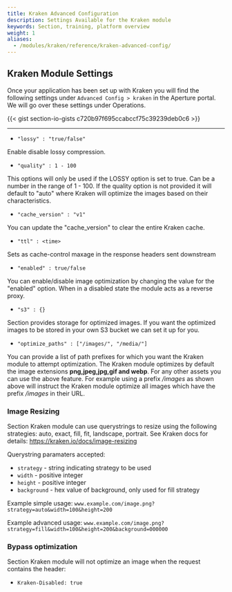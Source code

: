 ```yaml
---
title: Kraken Advanced Configuration
description: Settings Available for the Kraken module
keywords: Section, training, platform overview
weight: 1
aliases:
  - /modules/kraken/reference/kraken-advanced-config/
---
```


## Kraken Module Settings

Once your application has been set up with Kraken you will find the following settings under `Advanced Config > kraken` in the Aperture portal. We will go over these settings under Operations.

{{< gist section-io-gists c720b97f695ccabccf75c39239deb0c6 >}}

---


- `"lossy" : "true/false"`

Enable disable lossy compression.

- `"quality" : 1 - 100`

 This options will only be used if the LOSSY option is set to true. Can be a number in the range of 1 - 100. If the quality option is not provided it will default to "auto" where Kraken will optimize the images based on their characteristics.



- `"cache_version" : "v1"`

You can update the "cache_version" to clear the entire Kraken cache.


- `"ttl" : <time>`

Sets as cache-control maxage in the response headers sent downstream


- `"enabled" : true/false`

You can enable/disable image optimization by changing the value for the "enabled" option. When in a disabled state the module acts as a reverse proxy.

- `"s3" : {}`

Section provides storage for optimized images. If you want the optimized images to be stored in your own S3 bucket we can set it up for you.

- `"optimize_paths" : ["/images/", "/media/"]`

You can provide a list of path prefixes for which you want the Kraken module to attempt optimization. The Kraken module optimizes by default the image extensions **png,jpeg,jpg,gif and webp**. For any other assets you can use the above feature. For example using a prefix */images* as shown above will instruct the Kraken module optimize all images which have the prefix */images* in their URL.

### Image Resizing

Section Kraken module can use querystrings to resize using the following strategies: auto, exact, fill, fit, landscape, portrait. See Kraken docs for details: https://kraken.io/docs/image-resizing

Querystring paramaters accepted:
- `strategy`  - string indicating strategy to be used
- `width` - positive integer
- `height` - positive integer
- `background` - hex value of background, only used for fill strategy

Example simple usage:
`www.example.com/image.png?strategy=auto&width=100&height=200`

Example advanced usage:
`www.example.com/image.png?strategy=fill&width=100&height=200&background=000000`

### Bypass optimization

Section Kraken module will not optimize an image when the request contains the header:

- `Kraken-Disabled: true`
